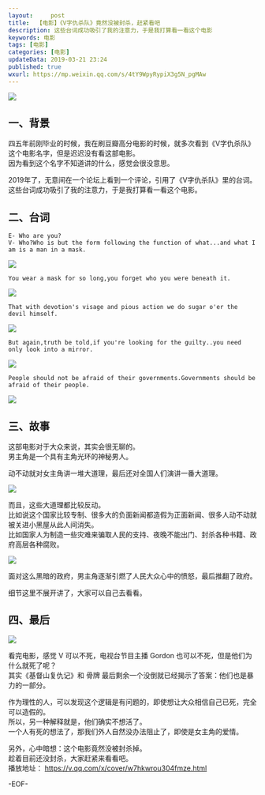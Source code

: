 ```yaml
---   
layout:     post  
title:  【电影】《V字仇杀队》竟然没被封杀，赶紧看吧  
description: 这些台词成功吸引了我的注意力，于是我打算看一看这个电影  
keywords: 电影  
tags: [电影]    
categories: [电影]  
updateData: 2019-03-21 23:24   
published: true 
wxurl: https://mp.weixin.qq.com/s/4tY9WpyRypiX3g5N_pgMAw  
---  
```



![](//res2019.tiankonguse.com/images/2019/03/move-v-001.png)  


## 一、背景  


四五年前刚毕业的时候，我在刷豆瓣高分电影的时候，就多次看到《V字仇杀队》这个电影名字，但是迟迟没有看这部电影。  
因为看到这个名字不知道讲的什么，感觉会很没意思。  


2019年了，无意间在一个论坛上看到一个评论，引用了《V字仇杀队》里的台词。  
这些台词成功吸引了我的注意力，于是我打算看一看这个电影。  


## 二、台词

```
E- Who are you?  
V- Who?Who is but the form following the function of what...and what I am is a man in a mask.  
```


![](//res2019.tiankonguse.com/images/2019/03/move-v-002.png)  



```
You wear a mask for so long,you forget who you were beneath it.  
```


![](//res2019.tiankonguse.com/images/2019/03/move-v-003.png)  



```
That with devotion's visage and pious action we do sugar o'er the devil himself.  
```


![](//res2019.tiankonguse.com/images/2019/03/move-v-004.png)  


```
But again,truth be told,if you're looking for the guilty..you need only look into a mirror.  
```


![](//res2019.tiankonguse.com/images/2019/03/move-v-005.png)  


```
People should not be afraid of their governments.Governments should be afraid of their people.  
```


![](//res2019.tiankonguse.com/images/2019/03/move-v-006.png)  


## 三、故事  


这部电影对于大众来说，其实会很无聊的。  
男主角是一个具有主角光环的神秘男人。  


动不动就对女主角讲一堆大道理，最后还对全国人们演讲一番大道理。  


![](//res2019.tiankonguse.com/images/2019/03/move-v-007.png)  


而且，这些大道理都比较反动。  
比如说这个国家比较专制、很多大的负面新闻都造假为正面新闻、很多人动不动就被关进小黑屋从此人间消失。  
比如国家人为制造一些灾难来骗取人民的支持、夜晚不能出门、封杀各种书籍、政府高层各种腐败。  


![](//res2019.tiankonguse.com/images/2019/03/move-v-008.png)  


面对这么黑暗的政府，男主角逐渐引燃了人民大众心中的愤怒，最后推翻了政府。  


细节这里不展开讲了，大家可以自己去看看。  


## 四、最后  


![](//res2019.tiankonguse.com/images/2019/03/move-v-009.png)  


看完电影，感觉 V 可以不死，电视台节目主播 Gordon 也可以不死，但是他们为什么就死了呢？  
其实《基督山复仇记》和 骨牌 最后剩余一个没倒就已经揭示了答案：他们也是暴力的一部分。  


作为理性的人，可以发现这个逻辑是有问题的，即使想让大众相信自己已死，完全可以造假的。  
所以，另一种解释就是，他们确实不想活了。  
一个人有死的想法了，那我们外人自然没办法阻止了，即使是女主角的爱情。  


另外，心中暗想：这个电影竟然没被封杀掉。  
趁着目前还没封杀，大家赶紧来看看吧。  
播放地址： https://v.qq.com/x/cover/w7hkwrou304fmze.html  




-EOF-  


  

